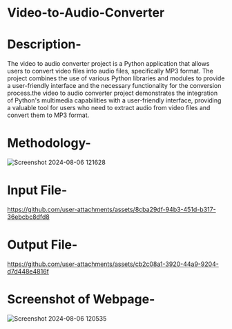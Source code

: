 # Video-to-Audio-Converter
# Description-
The video to audio converter project is a Python application that allows users to convert video files into audio files, specifically MP3 format. The project combines the use of various Python libraries and modules to provide a user-friendly interface and the necessary functionality for the conversion process.the video to audio converter project demonstrates the integration of Python's multimedia capabilities with a user-friendly interface, providing a valuable tool for users who need to extract audio from video files and convert them to MP3 format.
# Methodology-
![Screenshot 2024-08-06 121628](https://github.com/user-attachments/assets/52a92fbc-b562-4c71-8183-b149ea1cf689)
# Input File-
https://github.com/user-attachments/assets/8cba29df-94b3-451d-b317-36ebcbc8dfd8
# Output File-
https://github.com/user-attachments/assets/cb2c08a1-3920-44a9-9204-d7d448e4816f
# Screenshot of Webpage-
![Screenshot 2024-08-06 120535](https://github.com/user-attachments/assets/d02010bb-0a38-4545-8655-eebff42ee449)
